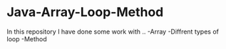 # Java-Array-Loop-Method

In this repository I have done some work with ..
  -Array
  -Diffrent types of loop
  -Method

